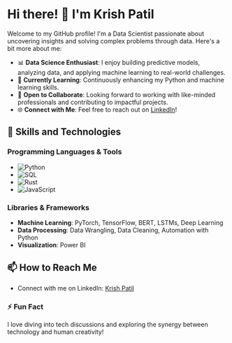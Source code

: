 # Hi there! 👋 I'm Krish Patil

Welcome to my GitHub profile! I'm a Data Scientist passionate about uncovering insights and solving complex problems through data. Here's a bit more about me:

- 📊 **Data Science Enthusiast**: I enjoy building predictive models, analyzing data, and applying machine learning to real-world challenges.
- 🌱 **Currently Learning**: Continuously enhancing my Python and machine learning skills.
- 🤝 **Open to Collaborate**: Looking forward to working with like-minded professionals and contributing to impactful projects.
- 🌐 **Connect with Me**: Feel free to reach out on [LinkedIn](https://www.linkedin.com/in/krish-patil)!

## 🚀 Skills and Technologies

### Programming Languages & Tools
- ![Python](https://img.shields.io/badge/-Python-3776AB?logo=python&logoColor=white)
- ![SQL](https://img.shields.io/badge/-SQL-336791?logo=postgresql&logoColor=white)
- ![Rust](https://img.shields.io/badge/-Rust-000000?logo=rust&logoColor=white)
- ![JavaScript](https://img.shields.io/badge/-JavaScript-F7DF1E?logo=javascript&logoColor=black)

### Libraries & Frameworks
- **Machine Learning**: PyTorch, TensorFlow, BERT, LSTMs, Deep Learning
- **Data Processing**: Data Wrangling, Data Cleaning, Automation with Python
- **Visualization**: Power BI

## 📫 How to Reach Me
- Connect with me on LinkedIn: [Krish Patil](https://www.linkedin.com/in/krish-patil)

### ⚡ Fun Fact
I love diving into tech discussions and exploring the synergy between technology and human creativity!
